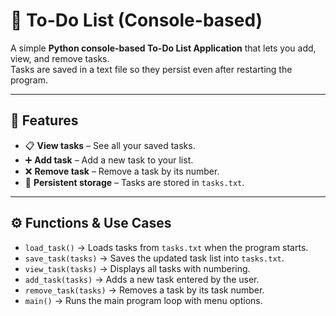 # 📝 To-Do List (Console-based)

A simple **Python console-based To-Do List Application** that lets you add, view, and remove tasks.  
Tasks are saved in a text file so they persist even after restarting the program.  

---

## 🚀 Features
- 📋 **View tasks** – See all your saved tasks.  
- ➕ **Add task** – Add a new task to your list.  
- ❌ **Remove task** – Remove a task by its number.  
- 💾 **Persistent storage** – Tasks are stored in `tasks.txt`.  

---

## ⚙️ Functions & Use Cases
- `load_task()` → Loads tasks from `tasks.txt` when the program starts.
- `save_task(tasks)` → Saves the updated task list into `tasks.txt`.
- `view_task(tasks)` → Displays all tasks with numbering.
- `add_task(tasks)` → Adds a new task entered by the user.
- `remove_task(tasks)` → Removes a task by its task number.
- `main()` → Runs the main program loop with menu options.
